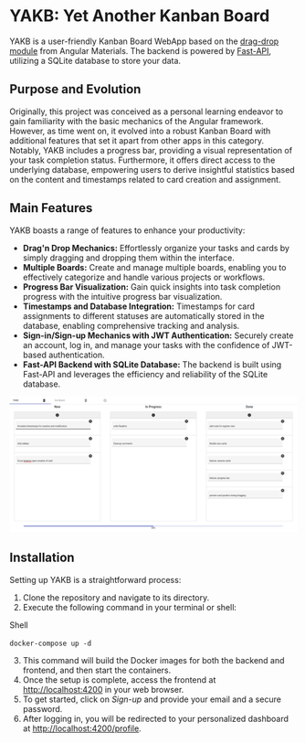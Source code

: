 # YAKB: Yet Another Kanban Board
YAKB is a user-friendly Kanban Board WebApp based on the [drag-drop module](https://material.angular.io/cdk/drag-drop/overview) from Angular Materials. The backend is powered by [Fast-API](https://fastapi.tiangolo.com/), utilizing a SQLite database to store your data.

## Purpose and Evolution

Originally, this project was conceived as a personal learning endeavor to gain familiarity with the basic mechanics of the Angular framework. However, as time went on, it evolved into a robust Kanban Board with additional features that set it apart from other apps in this category. Notably, YAKB includes a progress bar, providing a visual representation of your task completion status. Furthermore, it offers direct access to the underlying database, empowering users to derive insightful statistics based on the content and timestamps related to card creation and assignment.

## Main Features

YAKB boasts a range of features to enhance your productivity:

- **Drag'n Drop Mechanics:** Effortlessly organize your tasks and cards by simply dragging and dropping them within the interface.
- **Multiple Boards:** Create and manage multiple boards, enabling you to effectively categorize and handle various projects or workflows.
- **Progress Bar Visualization:** Gain quick insights into task completion progress with the intuitive progress bar visualization.
- **Timestamps and Database Integration:** Timestamps for card assignments to different statuses are automatically stored in the database, enabling comprehensive tracking and analysis.
- **Sign-in/Sign-up Mechanics with JWT Authentication:** Securely create an account, log in, and manage your tasks with the confidence of JWT-based authentication.
- **Fast-API Backend with SQLite Database:** The backend is built using Fast-API and leverages the efficiency and reliability of the SQLite database.

![impression](./screenshot.png)
## Installation

Setting up YAKB is a straightforward process:

1. Clone the repository and navigate to its directory.
2. Execute the following command in your terminal or shell:

Shell

`docker-compose up -d`

3. This command will build the Docker images for both the backend and frontend, and then start the containers.
4. Once the setup is complete, access the frontend at [http://localhost:4200](http://localhost:4200) in your web browser.
5. To get started, click on _Sign-up_ and provide your email and a secure password.
6. After logging in, you will be redirected to your personalized dashboard at [http://localhost:4200/profile](http://localhost:4200/profile).
